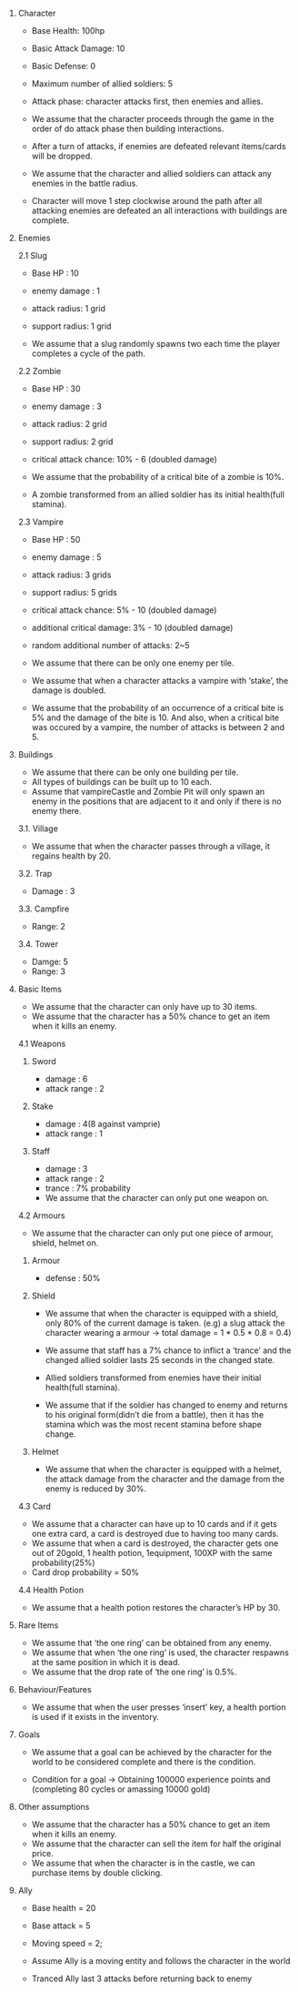 <Assumptions>

1. Character
    
    * Base Health: 100hp
    * Basic Attack Damage: 10
    * Basic Defense: 0
    * Maximum number of allied soldiers: 5
    * Attack phase: character attacks first, then enemies and allies.

    * We assume that the character proceeds through the game in the order of do attack phase then building interactions.
    * After a turn of attacks, if enemies are defeated relevant items/cards will be dropped.
    * We assume that the character and allied soldiers can attack any enemies in the battle radius.
    * Character will move 1 step clockwise around the path after all attacking enemies are defeated an all interactions with buildings are complete.

2. Enemies
    
    2.1 Slug 
    * Base HP : 10
    * enemy damage : 1
    * attack radius: 1 grid
    * support radius: 1 grid

    * We assume that a slug randomly spawns two each time the player completes a cycle of the path.

    2.2 Zombie 
    * Base HP : 30
    * enemy damage : 3
    * attack radius: 2 grid
    * support radius: 2 grid
    * critical attack chance: 10% - 6 (doubled damage) 

    * We assume that the probability of a critical bite of a zombie is 10%.
    * A zombie transformed from an allied soldier has its initial health(full stamina).

    2.3 Vampire 
    * Base HP : 50
    * enemy damage : 5
    * attack radius: 3 grids
    * support radius: 5 grids
    * critical attack chance: 5% - 10 (doubled damage)
    * additional critical damage: 3% - 10 (doubled damage)
    * random additional number of attacks: 2~5

    * We assume that there can be only one enemy per tile.
    * We assume that when a character attacks a vampire with ‘stake’, the damage
is doubled.
    * We assume that the probability of an occurrence of a critical bite is 5% and
the damage of the bite is 10. And also, when a critical bite was occured by a vampire, the number of attacks is between 2 and 5.

3. Buildings
    * We assume that there can be only one building per tile.
    * All types of buildings can be built up to 10 each.
    * Assume that vampireCastle and Zombie Pit will only spawn an enemy in the positions that are adjacent to it and only if there is no enemy there.

    3.1. Village
    * We assume that when the character passes through a village, it regains health by 20.

    3.2. Trap
    * Damage : 3

    3.3. Campfire
    * Range: 2

    3.4. Tower
    * Damge: 5
    * Range: 3

4. Basic Items
    
    * We assume that the character can only have up to 30 items.
    * We assume that the character has a 50% chance to get an item when it kills an enemy.
    
    4.1 Weapons
    
    1) Sword
        * damage : 6
        * attack range : 2

    2) Stake
        * damage : 4(8 against vamprie)
        * attack range : 1
        
    3) Staff
        * damage : 3
        * attack range : 2
        * trance : 7% probability
        * We assume that the character can only put one weapon on.
        
    4.2 Armours
        
    * We assume that the character can only put one piece of armour, shield, helmet on.

    1) Armour
        * defense : 50%
        
    2) Shield
        
        * We assume that when the character is equipped with a shield, only 80% of the current damage is taken.
            (e.g) a slug attack the character wearing a armour
                -> total damage = 1 * 0.5 * 0.8 = 0.4)
        
        * We assume that staff has a 7% chance to inflict a ‘trance’ and the changed allied soldier lasts 25 seconds in the changed state.
        * Allied soldiers transformed from enemies have their initial health(full stamina).
        * We assume that if the soldier has changed to enemy and returns to his original form(didn’t die from a battle), then it has the stamina which was the most recent stamina before shape change.
        
    3) Helmet 
        * We assume that when the character is equipped with a helmet, the
        attack damage from the character and the damage from the enemy is
        reduced by 30%.

    4.3 Card
        
    * We assume that a character can have up to 10 cards and if it gets one extra
    card, a card is destroyed due to having too many cards.
    * We assume that when a card is destroyed, the character gets one out of 20gold, 1 health potion, 1equipment, 100XP with the same probability(25%)
    * Card drop probability = 50%

    4.4 Health Potion

    * We assume that a health potion restores the character’s HP by 30.

5. Rare Items
    
    * We assume that ‘the one ring’ can be obtained from any enemy.
    * We assume that when ‘the one ring’ is used, the character respawns at the
    same position in which it is dead.
    * We assume that the drop rate of ‘the one ring’ is 0.5%.

6. Behaviour/Features
    * We assume that when the user presses ‘insert’ key, a health portion is used if it exists in the inventory.

7. Goals
    * We assume that a goal can be achieved by the character for the world to be considered complete and there is the condition.

    * Condition for a goal
        -> Obtaining 100000 experience points and (completing 80 cycles or amassing
        10000 gold)

8. Other assumptions

    * We assume that the character has a 50% chance to get an item when it kills
    an enemy.
    * We assume that the character can sell the item for half the original price.
    * We assume that when the character is in the castle, we can purchase items by double clicking.

9. Ally
    
    * Base health = 20
    * Base attack = 5
    * Moving speed = 2;

    * Assume Ally is a moving entity and follows the character in the world
    * Tranced Ally last 3 attacks before returning back to enemy